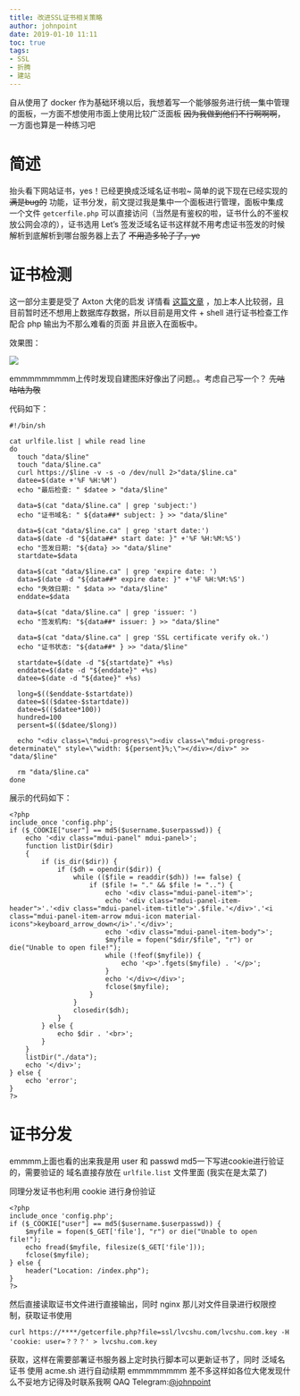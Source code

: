 ```yaml
---
title: 改进SSL证书相关策略
author: johnpoint
date: 2019-01-10 11:11
toc: true
tags:
- SSL
- 折腾
- 建站
---
```


自从使用了 docker 作为基础环境以后，我想着写一个能够服务进行统一集中管理的面板，一方面不想使用市面上使用比较广泛面板 ~~因为我做到他们不行啊啊啊~~，一方面也算是一种练习吧<!--more-->

# 简述

抬头看下网站证书，yes！已经更换成泛域名证书啦~
简单的说下现在已经实现的 ~~满是bug的~~ 功能，证书分发，前文提过我是集中一个面板进行管理，面板中集成一个文件 `getcerfile.php` 可以直接访问（当然是有鉴权的啦，证书什么的不鉴权放公网会凉的），证书选用 Let’s 签发泛域名证书这样就不用考虑证书签发的时候解析到底解析到哪台服务器上去了 ~~不用造多轮子了，ye~~

# 证书检测

这一部分主要是受了  Axton 大佬的启发 详情看 [这篇文章](https://flyhigher.top/develop/755.html) ，加上本人比较弱，且目前暂时还不想用上数据库存数据，所以目前是用文件 + shell 进行证书检查工作 配合 php 输出为不那么难看的页面 并且嵌入在面板中。

效果图：

![](https://i.loli.net/2019/01/10/5c36bc4ecd015.png)

emmmmmmmmm上传时发现自建图床好像出了问题。。考虑自己写一个？ ~~先咕咕咕为敬~~

代码如下：
```
#!/bin/sh

cat urlfile.list | while read line
do
  touch "data/$line"
  touch "data/$line.ca"
  curl https://$line -v -s -o /dev/null 2>"data/$line.ca"
  datee=$(date +'%F %H:%M')
  echo "最后检查: " $datee > "data/$line"

  data=$(cat "data/$line.ca" | grep 'subject:')
  echo "证书域名: " ${data##* subject: } >> "data/$line"

  data=$(cat "data/$line.ca" | grep 'start date:')
  data=$(date -d "${data##* start date: }" +'%F %H:%M:%S')
  echo "签发日期: "${data} >> "data/$line"
  startdate=$data

  data=$(cat "data/$line.ca" | grep 'expire date: ')
  data=$(date -d "${data##* expire date: }" +'%F %H:%M:%S')
  echo "失效日期: " $data >> "data/$line"
  enddate=$data

  data=$(cat "data/$line.ca" | grep 'issuer: ')
  echo "签发机构: "${data##* issuer: } >> "data/$line"

  data=$(cat "data/$line.ca" | grep 'SSL certificate verify ok.')
  echo "证书状态: "${data##* } >> "data/$line"

  startdate=$(date -d "${startdate}" +%s)
  enddate=$(date -d "${enddate}" +%s)
  datee=$(date -d "${datee}" +%s)

  long=$(($enddate-$startdate))
  datee=$(($datee-$startdate))
  datee=$(($datee*100))
  hundred=100
  persent=$(($datee/$long))

  echo "<div class=\"mdui-progress\"><div class=\"mdui-progress-determinate\" style=\"width: ${persent}%;\"></div></div>" >> "data/$line"

  rm "data/$line.ca"
done
```
展示的代码如下：
```
<?php
include_once 'config.php';
if ($_COOKIE["user"] == md5($username.$userpasswd)) {
    echo '<div class="mdui-panel" mdui-panel>';
    function listDir($dir)
    {
        if (is_dir($dir)) {
            if ($dh = opendir($dir)) {
                while (($file = readdir($dh)) !== false) {
                    if ($file != "." && $file != "..") {
                        echo '<div class="mdui-panel-item">';
                        echo '<div class="mdui-panel-item-header">'.'<div class="mdui-panel-item-title">'.$file.'</div>'.'<i class="mdui-panel-item-arrow mdui-icon material-icons">keyboard_arrow_down</i>'.'</div>';
                        echo '<div class="mdui-panel-item-body">';
                        $myfile = fopen("$dir/$file", "r") or die("Unable to open file!");
                        while (!feof($myfile)) {
                            echo '<p>'.fgets($myfile) . '</p>';
                        }
                        echo '</div></div>';
                        fclose($myfile);
                    }
                }
                closedir($dh);
            }
        } else {
            echo $dir . '<br>';
        }
    }
    listDir("./data");
    echo '</div>';
} else {
    echo 'error';
}
?>
```

# 证书分发

emmmm上面也看的出来我是用 user 和 passwd md5一下写进cookie进行验证的，需要验证的 域名直接存放在 `urlfile.list` 文件里面 (我实在是太菜了)

同理分发证书也利用 cookie 进行身份验证

```
<?php
include_once 'config.php';
if ($_COOKIE["user"] == md5($username.$userpasswd)) {
    $myfile = fopen($_GET['file'], "r") or die("Unable to open file!");
    echo fread($myfile, filesize($_GET['file']));
    fclose($myfile);
} else {
    header("Location: /index.php");
}
?>
```
然后直接读取证书文件进行直接输出，同时 nginx 那儿对文件目录进行权限控制，获取证书使用

```
curl https://****/getcerfile.php?file=ssl/lvcshu.com/lvcshu.com.key -H 'cookie: user=？？？' > lvcshu.com.key
```

获取，这样在需要部署证书服务器上定时执行脚本可以更新证书了，同时 泛域名证书 使用 acme.sh 进行自动续期 emmmmmmmm 差不多这样如各位大佬发现什么不妥地方记得及时联系我啊 QAQ
Telegram:[@johnpoint](https://t.me/johnpoint)
